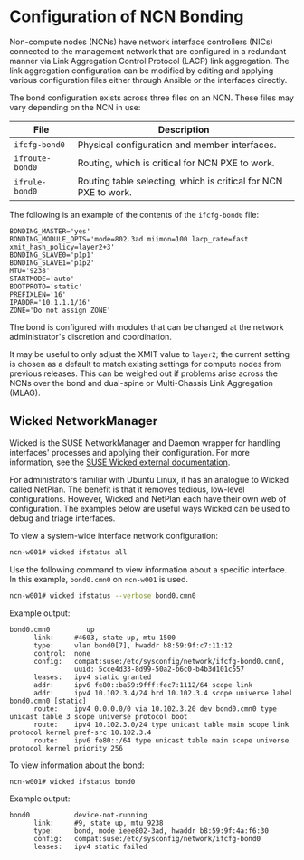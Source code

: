 # Configuration of NCN Bonding

Non-compute nodes \(NCNs\) have network interface controllers \(NICs\) connected to the management network that are configured in a
redundant manner via Link Aggregation Control Protocol \(LACP\) link aggregation. The link aggregation configuration can be
modified by editing and applying various configuration files either through Ansible or the interfaces directly.

The bond configuration exists across three files on an NCN. These files may vary depending on the NCN in use:

| File            | Description |
| --------------- | ----------- |
| `ifcfg-bond0`   | Physical configuration and member interfaces. |
| `ifroute-bond0` | Routing, which is critical for NCN PXE to work. |
| `ifrule-bond0`  | Routing table selecting, which is critical for NCN PXE to work. |

The following is an example of the contents of the `ifcfg-bond0` file:

```text
BONDING_MASTER='yes'
BONDING_MODULE_OPTS='mode=802.3ad miimon=100 lacp_rate=fast xmit_hash_policy=layer2+3'
BONDING_SLAVE0='p1p1'
BONDING_SLAVE1='p1p2'
MTU='9238'
STARTMODE='auto'
BOOTPROTO='static'
PREFIXLEN='16'
IPADDR='10.1.1.1/16'
ZONE='Do not assign ZONE'
```

The bond is configured with modules that can be changed at the network administrator's discretion and coordination.

It may be useful to only adjust the XMIT value to `layer2`; the current setting is chosen as a default to match existing settings
for compute nodes from previous releases. This can be weighed out if problems arise across the NCNs over the bond and dual-spine
or Multi-Chassis Link Aggregation \(MLAG\).

## Wicked NetworkManager

Wicked is the SUSE NetworkManager and Daemon wrapper for handling interfaces' processes and applying their configuration. For more information, see the
[SUSE Wicked external documentation](https://documentation.suse.com/external-tree/en-us/sles/12-SP4/networking_with_wicked_in_suse_linux_enterprise_12_guide.pdf).

For administrators familiar with Ubuntu Linux, it has an analogue to Wicked called NetPlan. The benefit is that it removes tedious,
low-level configurations. However, Wicked and NetPlan each have their own web of configuration. The examples below are useful ways
Wicked can be used to debug and triage interfaces.

To view a system-wide interface network configuration:

```bash
ncn-w001# wicked ifstatus all
```

Use the following command to view information about a specific interface. In this example, `bond0.cmn0` on `ncn-w001` is used.

```bash
ncn-w001# wicked ifstatus --verbose bond0.cmn0
```

Example output:

```text
bond0.cmn0         up
      link:     #4603, state up, mtu 1500
      type:     vlan bond0[7], hwaddr b8:59:9f:c7:11:12
      control:  none
      config:   compat:suse:/etc/sysconfig/network/ifcfg-bond0.cmn0,
                uuid: 5cce4d33-8d99-50a2-b6c0-b4b3d101c557
      leases:   ipv4 static granted
      addr:     ipv6 fe80::ba59:9fff:fec7:1112/64 scope link
      addr:     ipv4 10.102.3.4/24 brd 10.102.3.4 scope universe label bond0.cmn0 [static]
      route:    ipv4 0.0.0.0/0 via 10.102.3.20 dev bond0.cmn0 type unicast table 3 scope universe protocol boot
      route:    ipv4 10.102.3.0/24 type unicast table main scope link protocol kernel pref-src 10.102.3.4
      route:    ipv6 fe80::/64 type unicast table main scope universe protocol kernel priority 256
```

To view information about the bond:

```bash
ncn-w001# wicked ifstatus bond0
```

Example output:

```text
bond0           device-not-running
      link:     #9, state up, mtu 9238
      type:     bond, mode ieee802-3ad, hwaddr b8:59:9f:4a:f6:30
      config:   compat:suse:/etc/sysconfig/network/ifcfg-bond0
      leases:   ipv4 static failed
```
